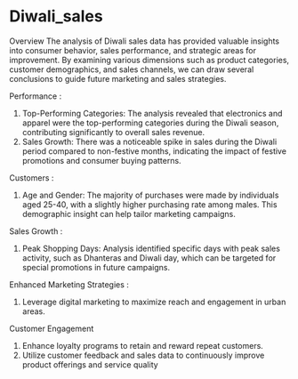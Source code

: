 # Diwali_sales
Overview
The analysis of Diwali sales data has provided valuable insights into consumer behavior, sales performance, and strategic areas for improvement. By examining various dimensions such as product categories, customer demographics, and sales channels, we can draw several conclusions to guide future marketing and sales strategies.

Performance :
1. Top-Performing Categories: The analysis revealed that electronics and apparel were the top-performing categories during the Diwali season, 
   contributing significantly to overall sales revenue.
2. Sales Growth: There was a noticeable spike in sales during the Diwali period compared to non-festive months, indicating the impact of 
   festive promotions and consumer buying patterns.

Customers :

1. Age and Gender: The majority of purchases were made by individuals aged 25-40, with a slightly higher purchasing rate among males. 
   This demographic insight can help tailor marketing campaigns.

Sales Growth :
1. Peak Shopping Days: Analysis identified specific days with peak sales activity, such as Dhanteras and Diwali day, which can be 
   targeted for special promotions in future campaigns.

Enhanced Marketing Strategies :
1. Leverage digital marketing to maximize reach and engagement in urban areas.

Customer Engagement
1. Enhance loyalty programs to retain and reward repeat customers.
2. Utilize customer feedback and sales data to continuously improve product offerings and service quality
